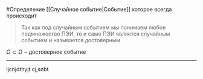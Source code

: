 #Определение 
[[Случайное событие|Событие]] которое всегда происходит
>Так как под случайным событием мы понимаем любое подмножество ПЭИ, то и само ПЭИ является случайным событием и называется достоверным

$\Omega\subset\Omega\ -$ достоверное событие  

---
ljcnjdthyjt cj,snbt